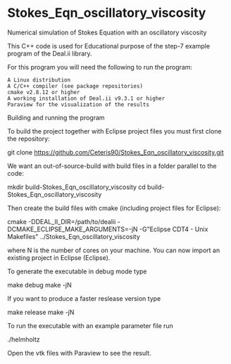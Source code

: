 # Stokes_Eqn_oscillatory_viscosity
Numerical simulation of Stokes Equation with an oscillatory viscosity 

This C++ code is used for Educational purpose of the step-7 example program of the Deal.ii library.

For this program you will need the following to run the program:

    A Linux distribution 
    A C/C++ compiler (see package repositories)
    cmake v2.8.12 or higher
    A working installation of Deal.ii v9.3.1 or higher
    Paraview for the visualization of the results

Building and running the program

To build the project together with Eclipse project files you must first clone the repository:

git clone https://github.com/Ceteris90/Stokes_Eqn_oscillatory_viscosity.git 

We want an out-of-source-build with build files in a folder parallel to the code:

mkdir build-Stokes_Eqn_oscillatory_viscosity
cd build-Stokes_Eqn_oscillatory_viscosity

Then create the build files with cmake (including project files for Eclipse):

cmake -DDEAL_II_DIR=/path/to/dealii -DCMAKE_ECLIPSE_MAKE_ARGUMENTS=-jN -G"Eclipse CDT4 - Unix Makefiles" ../Stokes_Eqn_oscillatory_viscosity

where N is the number of cores on your machine. You can now import an existing project in Eclipse (Eclipse).

To generate the executable in debug mode type

make debug
make -jN

If you want to produce a faster reslease version type

make release
make -jN

To run the executable with an example parameter file run

./helmholtz

Open the vtk files with Paraview to see the result.
